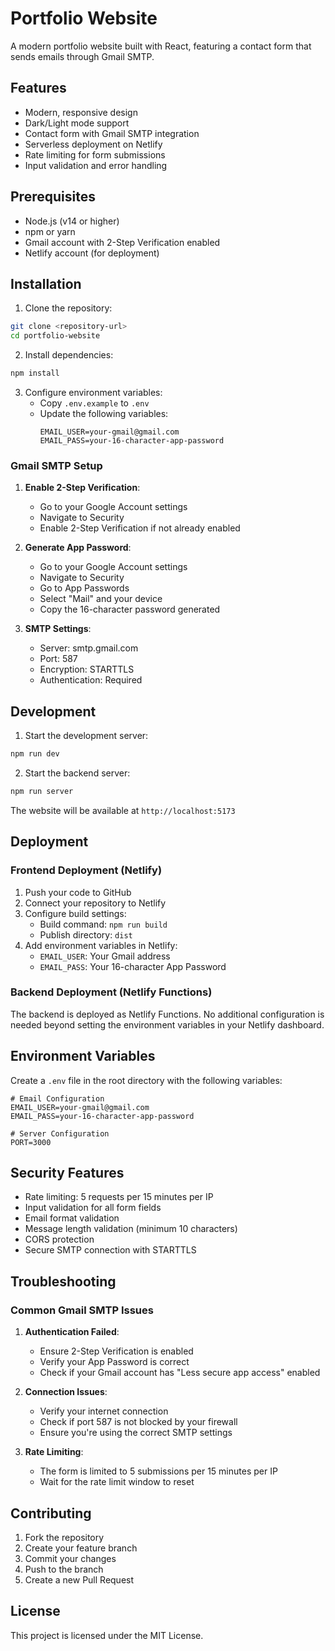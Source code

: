# Portfolio Website

A modern portfolio website built with React, featuring a contact form that sends emails through Gmail SMTP.

## Features

- Modern, responsive design
- Dark/Light mode support
- Contact form with Gmail SMTP integration
- Serverless deployment on Netlify
- Rate limiting for form submissions
- Input validation and error handling

## Prerequisites

- Node.js (v14 or higher)
- npm or yarn
- Gmail account with 2-Step Verification enabled
- Netlify account (for deployment)

## Installation

1. Clone the repository:
```bash
git clone <repository-url>
cd portfolio-website
```

2. Install dependencies:
```bash
npm install
```

3. Configure environment variables:
   - Copy `.env.example` to `.env`
   - Update the following variables:
     ```
     EMAIL_USER=your-gmail@gmail.com
     EMAIL_PASS=your-16-character-app-password
     ```

### Gmail SMTP Setup

1. **Enable 2-Step Verification**:
   - Go to your Google Account settings
   - Navigate to Security
   - Enable 2-Step Verification if not already enabled

2. **Generate App Password**:
   - Go to your Google Account settings
   - Navigate to Security
   - Go to App Passwords
   - Select "Mail" and your device
   - Copy the 16-character password generated

3. **SMTP Settings**:
   - Server: smtp.gmail.com
   - Port: 587
   - Encryption: STARTTLS
   - Authentication: Required

## Development

1. Start the development server:
```bash
npm run dev
```

2. Start the backend server:
```bash
npm run server
```

The website will be available at `http://localhost:5173`

## Deployment

### Frontend Deployment (Netlify)

1. Push your code to GitHub
2. Connect your repository to Netlify
3. Configure build settings:
   - Build command: `npm run build`
   - Publish directory: `dist`
4. Add environment variables in Netlify:
   - `EMAIL_USER`: Your Gmail address
   - `EMAIL_PASS`: Your 16-character App Password

### Backend Deployment (Netlify Functions)

The backend is deployed as Netlify Functions. No additional configuration is needed beyond setting the environment variables in your Netlify dashboard.

## Environment Variables

Create a `.env` file in the root directory with the following variables:

```env
# Email Configuration
EMAIL_USER=your-gmail@gmail.com
EMAIL_PASS=your-16-character-app-password

# Server Configuration
PORT=3000
```

## Security Features

- Rate limiting: 5 requests per 15 minutes per IP
- Input validation for all form fields
- Email format validation
- Message length validation (minimum 10 characters)
- CORS protection
- Secure SMTP connection with STARTTLS

## Troubleshooting

### Common Gmail SMTP Issues

1. **Authentication Failed**:
   - Ensure 2-Step Verification is enabled
   - Verify your App Password is correct
   - Check if your Gmail account has "Less secure app access" enabled

2. **Connection Issues**:
   - Verify your internet connection
   - Check if port 587 is not blocked by your firewall
   - Ensure you're using the correct SMTP settings

3. **Rate Limiting**:
   - The form is limited to 5 submissions per 15 minutes per IP
   - Wait for the rate limit window to reset

## Contributing

1. Fork the repository
2. Create your feature branch
3. Commit your changes
4. Push to the branch
5. Create a new Pull Request

## License

This project is licensed under the MIT License. 